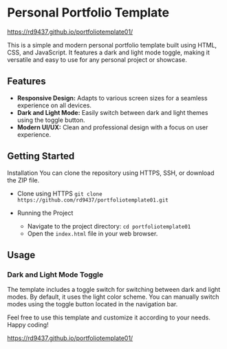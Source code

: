 # Personal Portfolio Template

https://rd9437.github.io/portfoliotemplate01/

This is a simple and modern personal portfolio template built using HTML, CSS, and JavaScript. It features a dark and light mode toggle, making it versatile and easy to use for any personal project or showcase.

## Features
+ **Responsive Design:** Adapts to various screen sizes for a seamless experience on all devices.
+ **Dark and Light Mode:** Easily switch between dark and light themes using the toggle button.
+ **Modern UI/UX:** Clean and professional design with a focus on user experience.

## Getting Started

Installation
You can clone the repository using HTTPS, SSH, or download the ZIP file.

+ Clone using HTTPS
  ```git clone https://github.com/rd9437/portfoliotemplate01.git```
  
+ Running the Project
  - Navigate to the project directory:
    ```cd portfoliotemplate01```
  - Open the ```index.html``` file in your web browser.

## Usage

### Dark and Light Mode Toggle
The template includes a toggle switch for switching between dark and light modes. By default, it uses the light color scheme. You can manually switch modes using the toggle button located in the navigation bar.


Feel free to use this template and customize it according to your needs. Happy coding!

https://rd9437.github.io/portfoliotemplate01/




